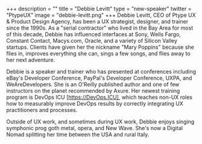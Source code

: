 +++
description = ""
title = "Debbie Levitt"
type = "new-speaker"
twitter = "PtypeUX"
image = "debbie-levitt.png"
+++
Debbie Levitt, CEO of Ptype UX & Product Design Agency, has been a UX strategist, designer, and trainer since the 1990s. As a "serial contractor" who lived in the Bay Area for most of this decade, Debbie has influenced interfaces at Sony, Wells Fargo, Constant Contact, Macys.com, Oracle, and a variety of Silicon Valley startups. Clients have given her the nickname "Mary Poppins" because she flies in, improves everything she can, sings a few songs, and flies away to her next adventure. 

Debbie is a speaker and trainer who has presented at conferences including eBay's Developer Conference, PayPal's Developer Conference, UXPA, and WeAreDevelopers. She is an O'Reilly published author and one of few instructors on the planet recommended by Axure. Her newest training program is DevOps ICU [https://DevOps.ICU], which teaches non-UX roles how to measurably improve DevOps results by correctly integrating UX practitioners and processes.

Outside of UX work, and sometimes during UX work, Debbie enjoys singing symphonic prog goth metal, opera, and New Wave. She's now a Digital Nomad splitting her time between the USA and rural Italy.